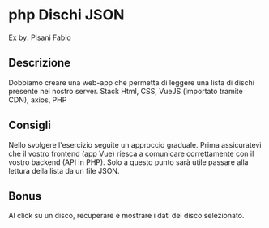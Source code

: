 # php Dischi JSON

Ex by: Pisani Fabio
## Descrizione
Dobbiamo creare una web-app che permetta di leggere una lista di dischi presente nel nostro server.
Stack
Html, CSS, VueJS (importato tramite CDN), axios, PHP
## Consigli
Nello svolgere l'esercizio seguite un approccio graduale.
Prima assicuratevi che il vostro frontend (app Vue) riesca a comunicare correttamente con il vostro backend (API in PHP).
Solo a questo punto sarà utile passare alla lettura della lista da un file JSON.
## Bonus
Al click su un disco, recuperare e mostrare i dati del disco selezionato. 